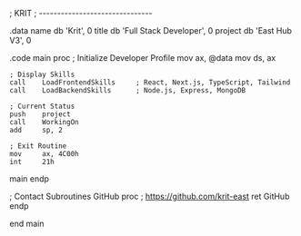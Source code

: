 ; KRIT
; -------------------------------

.data
    name        db      'Krit', 0
    title       db      'Full Stack Developer', 0
    project     db      'East Hub V3', 0

.code
main proc
    ; Initialize Developer Profile
    mov     ax, @data
    mov     ds, ax
    
    ; Display Skills
    call    LoadFrontendSkills     ; React, Next.js, TypeScript, Tailwind
    call    LoadBackendSkills      ; Node.js, Express, MongoDB
    
    ; Current Status
    push    project
    call    WorkingOn
    add     sp, 2
    
    ; Exit Routine
    mov     ax, 4C00h
    int     21h
main endp

; Contact Subroutines
GitHub      proc
    ; https://github.com/krit-east
    ret
GitHub      endp

end main
